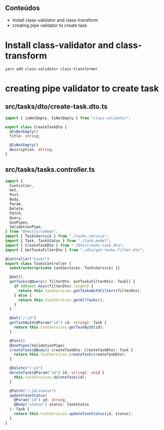## Conteúdos

- Install class-validator and class-transform
- creating pipe validator to create task

# Install class-validator and class-transform

```
yarn add class-validator class-transformer
```

# creating pipe validator to create task

## src/tasks/dto/create-task.dto.ts

```ts
import { isNotEmpty, IsNotEmpty } from "class-validator";

export class CreateTaskDto {
  @IsNotEmpty()
  title: string;

  @IsNotEmpty()
  description: string;
}
```

## src/tasks/tasks.controller.ts

```ts
import {
  Controller,
  Get,
  Post,
  Body,
  Param,
  Delete,
  Patch,
  Query,
  UsePipes,
  ValidationPipe,
} from "@nestjs/common";
import { TasksService } from "./tasks.service";
import { Task, TaskStatus } from "./task.model";
import { CreateTaskDto } from "./dto/create-task.dto";
import { GetTasksFilterDto } from "./dto/get-tasks-filter.dto";

@Controller("tasks")
export class TasksController {
  constructor(private taskServices: TasksService) {}

  @Get()
  getTasks(@Query() filterDto: GetTasksFilterDto): Task[] {
    if (Object.keys(filterDto).length) {
      return this.taskServices.getTasksWithFilters(filterDto);
    } else {
      return this.taskServices.getAllTasks();
    }
  }

  @Get("/:id")
  getTaskById(@Param("id") id: string): Task {
    return this.taskServices.getTaskById(id);
  }

  @Post()
  @UsePipes(ValidationPipe)
  createTask(@Body() createTaskDto: CreateTaskDto): Task {
    return this.taskServices.createTask(createTaskDto);
  }

  @Delete("/:id")
  deleteTask(@Param("id") id: string): void {
    this.taskServices.deleteTask(id);
  }

  @Patch("/:id/status")
  updateTaskStatus(
    @Param("id") id: string,
    @Body("status") status: TaskStatus
  ): Task {
    return this.taskServices.updateTaskStatus(id, status);
  }
}
```
